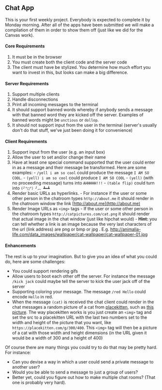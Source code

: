 ## Chat App

This is your first weekly project. Everybody is expected to complete it by Monday morning. After all of the apps have been submitted we will make a compilation of them in order to show them off (just like we did for the Canvas work).

#### Core Requirements
  1. It must be in the browser
  2. You must create both the client code and the server code
  3. The client must have be stylized. You determine how much effort you want to invest in this, but looks can make a big difference.

#### Server Requirements
  1. Support multiple clients
  2. Handle disconnections
  3. Print all incoming messages to the terminal
  4. It should support banned words whereby if anybody sends a message with that banned word they are kicked off the server. Examples of banned words might be `unctious` or `dollop`.
  4. It should not support input from the user in the terminal (server's usually don't do that stuff, we've just been doing it for convenience)


#### Client Requirements
  1. Support input from the user (e.g. an input box)
  2. Allow the user to set and/or change their name
  3. Have at least one special command supported that the user could enter in as a message and their message be transformed. Here are some examples:
    - `/yell i am so cool` could produce the message `I AM SO COOL`.
    - `(yell) i am so cool` could produce `I AM SO COOL`
    - `(yell)` (with no proceeding message) turns into `AHHHHH!!!`
    - `(table flip)` could turn into `(╯°□°）╯︵ ┻━┻`
  4. Render basic URLs as hyperlinks.
    - For instance if the user or some other person in the chatroom types `http://about.me` it should render in the chatroom window the link [http://about.me](http://about.me)
  5. Render Image URLs as `<img>` tags
    - If the user or some other person in the chatroom types `http://catpictures.com/cat.png` it should render that actual image in the chat window (just like hipchat would)
    - **Hint:** you can tell whether a link is an image because the very last characters of the url (link address) are png or bmp or jpg . E.g. http://animalia-life.com/data_images/wallpaper/cat-wallpaper/cat-wallpaper-01.jpg

#### Enhancements

The rest is up to your imagination. But to give you an idea of what you could do, here are some challenges:

  - You could support rendering gifs
  - Allow users to boot each other off the server. For instance the message `/kick jack` could maybe tell the server to kick the user jack off of the server
  - Supporting coloring your message. The message `/red Hello` could encode `Hello` in red.
  - When the message `(cat)` is received the chat client could render in the chat messages a random picture of a cat from [placekitten](http://placekitten.com/), such as [this picture](https://placekitten.com/g/300/400). The way placekitten works is you just create an `<img>` tag and set the src to a placekitten URL with the last two numbers set to the width and height of the picture that you want, like `https://placekitten.com/g/300/400`. This `<img>` tag will then be a picture of a cat with those width and height dimensions (in the URL given it would be a width of 300 and a height of 400)

Of course there are many things you could try to do that may be pretty hard. For instance:
  - Can you devise a way in which a user could send a private message to another user?
  - Would you be able to send a message to just a group of users?
  - Better yet, could you figure out how to make multiple chat rooms? (That one is probably very hard).
